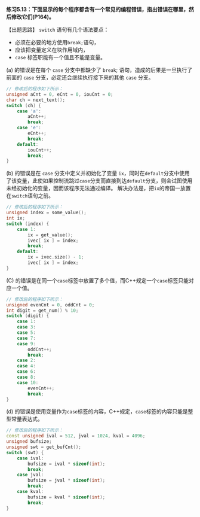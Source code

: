 **练习5.13：下面显示的每个程序都含有一个常见的编程错误，指出错误在哪里，然后修改它们(P164)。**

【出题思路】
`switch` 语句有几个语法要点：

- 必须在必要的地方使用`break;`语句，
- 应该把变量定义在块作用域内，
- `case` 标签职能有一个值且不能是变量。

(a) 的错误是在每个 `case` 分支中都缺少了 `break`; 语句，造成的后果是一旦执行了前面的 `case` 分支，必定还会继续执行接下来的其他 `case` 分支。

```cpp
// 修改后的程序如下所示：
unsigned aCnt = 0, eCnt = 0, iouCnt = 0;
char ch = next_text();
switch (ch) {
    case 'a':
        aCnt++;
        break;
    case 'e':
        eCnt++;
        break;
    default:
        iouCnt++;
        break;
}
```

(b) 的错误是在 `case` 分支中定义并初始化了变量 `ix`，同时在`default`分支中使用了该变量，此使如果控制流跳过`case`分支而直接到达`default`分支，则会试图使用未经初始化的变量，因而该程序无法通过编译。
解决办法是，把`ix`的帝国一放置在`switch`语句之前。

```cpp
// 修改后的程序如下所示：
unsigned index = some_value();
int ix;
switch (index) {
    case 1:
        ix = get_value();
        ivec[ ix ] = index;
        break;
    default:
        ix = ivec.size() - 1;
        ivec[ ix ] = index;
}
```

(C) 的错误是在同一个`case`标签中放置了多个值，而C++规定一个`case`标签只能对应一个值。

```cpp
// 修改后的程序如下所示：
unsigned evenCnt = 0, oddCnt = 0;
int digit = get_num() % 10;
switch (digit) {
    case 1:
    case 3:
    case 5:
    case 7:
    case 9:
        oddCnt++;
        break;
    case 2:
    case 4:
    case 6:
    case 8:
    case 10:
        evenCnt++;
        break;
}
```

(d) 的错误是使用变量作为`case`标签的内容，C++规定，`case`标签的内容只能是整型常量表达式。

```cpp
// 修改后的程序如下所示：
const unsigned ival = 512, jval = 1024, kval = 4096;
unsigned bufsize;
unsigned swt = get_bufCnt();
switch (swt) {
    case ival:
        bufsize = ival * sizeof(int);
        break;
    case jval:
        bufsize = jval * sizeof(int);
        break;
    case kval:
        bufsize = kval * sizeof(int);
        break;
}
```
